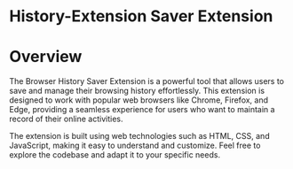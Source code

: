 # History-Extension Saver Extension

# Overview
The Browser History Saver Extension is a powerful tool that allows users to save and manage their browsing history effortlessly. This extension is designed to work with popular web browsers like Chrome, Firefox, and Edge, providing a seamless experience for users who want to maintain a record of their online activities.

The extension is built using web technologies such as HTML, CSS, and JavaScript, making it easy to understand and customize. Feel free to explore the codebase and adapt it to your specific needs.


